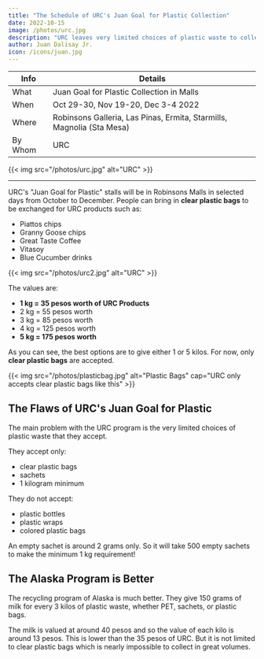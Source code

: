 ```yaml
---
title: "The Schedule of URC's Juan Goal for Plastic Collection"
date: 2022-10-15
image: /photos/urc.jpg
description: "URC leaves very limited choices of plastic waste to collect"
author: Juan Dalisay Jr.
icon: /icons/juan.jpg
---
```




Info | Details 
--- | ---
What | Juan Goal for Plastic Collection in Malls
When | Oct 29-30, Nov 19-20, Dec 3-4 2022
Where | Robinsons Galleria, Las Pinas, Ermita, Starmills, Magnolia (Sta Mesa)
By Whom | URC

{{< img src="/photos/urc.jpg" alt="URC" >}}

---

URC's "Juan Goal for Plastic" stalls will be in Robinsons Malls in selected days from October to December. People can bring in **clear plastic bags** to be exchanged for URC products such as:

- Piattos chips
- Granny Goose chips
- Great Taste Coffee
- Vitasoy
- Blue Cucumber drinks

{{< img src="/photos/urc2.jpg" alt="URC" >}}

The values are:

- **1 kg = 35 pesos worth of URC Products**
- 2 kg = 55 pesos worth
- 3 kg = 85 pesos worth
- 4 kg = 125 pesos worth
- **5 kg = 175 pesos worth**

As you can see, the best options are to give either 1 or 5 kilos. For now, only **clear plastic bags** are accepted.

{{< img src="/photos/plasticbag.jpg" alt="Plastic Bags" cap="URC only accepts clear plastic bags like this" >}}


## The Flaws of URC's Juan Goal for Plastic

The main problem with the URC program is the very limited choices of plastic waste that they accept. 

They accept only:
- clear plastic bags 
- sachets
- 1 kilogram minimum

They do not accept:
- plastic bottles
- plastic wraps
- colored plastic bags

An empty sachet is around 2 grams only. So it will take 500 empty sachets to make the minimum 1 kg requirement!


## The Alaska Program is Better

The recycling program of Alaska is much better. They give 150 grams of milk for every 3 kilos of plastic waste, whether PET, sachets, or plastic bags.

The milk is valued at around 40 pesos and so the value of each kilo is around 13 pesos. This is lower than the 35 pesos of URC. But it is not limited to clear plastic bags which is nearly impossible to collect in great volumes. 
